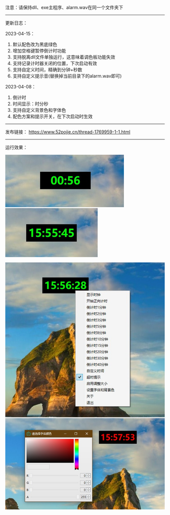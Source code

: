 注意：请保持dll、exe主程序、alarm.wav在同一个文件夹下

------

更新日志：

2023-04-15：

1. 默认配色改为黑底绿色
2. 增加空格键暂停倒计时功能
3. 支持脱离dll文件单独运行，这意味着调色板功能失效
4. 支持记录计时器关闭的位置，下次启动有效
5. 支持自定义时间，精确到分钟+秒数
6. 支持自定义提示音(替换掉当前目录下的alarm.wav即可)

2023-04-08：

1. 倒计时
2. 时间显示：时分秒
3. 支持自定义背景色和字体色
4. 配色方案和提示开关，在下次启动时生效

------

发布链接：
https://www.52pojie.cn/thread-1769959-1-1.html

------

运行效果：


![3](3.jpg) ![1](1.jpg)

![2](2.jpg)  ![4](4.jpg)
